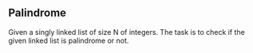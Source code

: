 ## Palindrome

Given a singly linked list of size N of integers. The task is to check if the given linked list is palindrome or not.